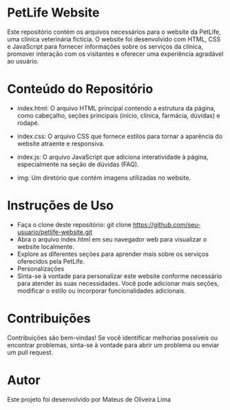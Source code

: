 # PetLife Website

Este repositório contém os arquivos necessários para o website da PetLife, uma clínica veterinária fictícia. O website foi desenvolvido com HTML, CSS e JavaScript para fornecer informações sobre os serviços da clínica, promover interação com os visitantes e oferecer uma experiência agradável ao usuário.

# Conteúdo do Repositório

- index.html: O arquivo HTML principal contendo a estrutura da página, como cabeçalho, seções principais (início, clínica, farmácia, dúvidas) e rodapé.

- index.css: O arquivo CSS que fornece estilos para tornar a aparência do website atraente e responsiva.

- index.js: O arquivo JavaScript que adiciona interatividade à página, especialmente na seção de dúvidas (FAQ).

- img: Um diretório que contém imagens utilizadas no website.

# Instruções de Uso

- Faça o clone deste repositório: git clone https://github.com/seu-usuario/petlife-website.git
- Abra o arquivo index.html em seu navegador web para visualizar o website localmente.
- Explore as diferentes seções para aprender mais sobre os serviços oferecidos pela PetLife.
- Personalizações
- Sinta-se à vontade para personalizar este website conforme necessário para atender às suas necessidades. Você pode adicionar mais seções, modificar o estilo ou incorporar funcionalidades adicionais.

# Contribuições
Contribuições são bem-vindas! Se você identificar melhorias possíveis ou encontrar problemas, sinta-se à vontade para abrir um problema ou enviar um pull request.

# Autor
Este projeto foi desenvolvido por Mateus de Oliveira Lima